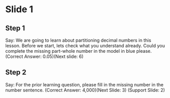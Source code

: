 # Slide 1

## Step 1

Say: We are going to learn about partitioning decimal numbers in this lesson. Before we start, lets check what you understand already. Could you complete the missing part-whole number in the model in blue please.(Correct Answer: 0.05)(Next slide: 6)

## Step 2

Say: For the prior learning question, please fill in the missing number in the number sentence. (Correct Answer: 4,000)(Next Slide: 3) (Support Slide: 2)


